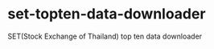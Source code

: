 set-topten-data-downloader
==========================

SET(Stock Exchange of Thailand) top ten data downloader
